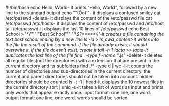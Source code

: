 #!/bin/bash
echo Hello, World- it prints "Hello, World", followed by a new line to the standard output
echo "\"(Ôo)'"- it displays a confused smiley
cat /etc/passwd -delete- it displays the content of the /etc/passwd file
cat /etc/passwd /etc/hosts- it displays the content of /etc/passwd and /etc/host
tail /etc/passwd-it displays the last 10 lines of /etc/passwd
echo Best School > '\*\\'"'"'"Best School"\'"'"'\\*$\?\*\*\*\*\*:)'-it creates a file containing the text best school ending by a new line
ls -la > ls_cwd_content-it writes into the file the result of the command. if the file already exists, it should overwrite it. if the file doesn't exist, create it
tail -n 1 iacta >> iacta-it duplicates the last line of the file
find . -type f -name "*.js" -delete-it deletes all regular files(not the directories) with a extension that are present in the current directory and its subfolders
find ./* -type d | wc -l-it counts the number of directories and sub-directories in the current directory. the current and parent directories should not be taken into account. hidden directories should be counted
ls -t -1 | head-it displays the 10 newest files in the current directory
sort | uniq -u-it takes a list of words as input and prints only words that appear exactly once. input format: one line, one word. output format: one line, one word. words shoulld be sorted
